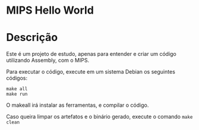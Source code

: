 # MIPS Hello World

# Descrição
Este é um projeto de estudo, apenas para entender e criar um código utilizando Assembly, com o MIPS.

Para executar o código, execute em um sistema Debian os seguintes códigos:
```
make all
make run
```
O makeall irá instalar as ferramentas, e compilar o código.


Caso queira limpar os artefatos e o binário gerado, execute o comando `make clean`
